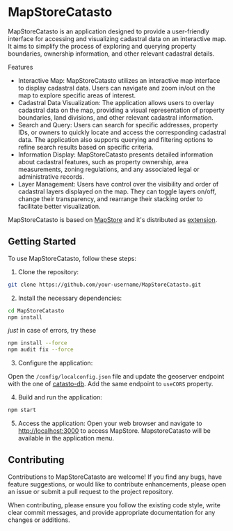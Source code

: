 # MapStoreCatasto
MapStoreCatasto is an application designed to provide a user-friendly interface for accessing and visualizing cadastral data on an interactive map. It aims to simplify the process of exploring and querying property boundaries, ownership information, and other relevant cadastral details.

Features
- Interactive Map: MapStoreCatasto utilizes an interactive map interface to display cadastral data. Users can navigate and zoom in/out on the map to explore specific areas of interest.
- Cadastral Data Visualization: The application allows users to overlay cadastral data on the map, providing a visual representation of property boundaries, land divisions, and other relevant cadastral information.
- Search and Query: Users can search for specific addresses, property IDs, or owners to quickly locate and access the corresponding cadastral data. The application also supports querying and filtering options to refine search results based on specific criteria.
- Information Display: MapStoreCatasto presents detailed information about cadastral features, such as property ownership, area measurements, zoning regulations, and any associated legal or administrative records.
- Layer Management: Users have control over the visibility and order of cadastral layers displayed on the map. They can toggle layers on/off, change their transparency, and rearrange their stacking order to facilitate better visualization.

MapStoreCatasto is based on [MapStore](https://github.com/geosolutions-it/MapStore2) and it's distributed as [extension](https://docs.mapstore.geosolutionsgroup.com/en/latest/developer-guide/extensions/).

## Getting Started
To use MapStoreCatasto, follow these steps:

1. Clone the repository:

```bash
git clone https://github.com/your-username/MapStoreCatasto.git
```

2. Install the necessary dependencies:

```bash
cd MapStoreCatasto
npm install
```

*just* in case of errors, try these

```bash
npm install --force
npm audit fix --force
```

3. Configure the application:

Open the `/config/localconfig.json` file and update the geoserver endpoint with the one of [catasto-db](https://github.com/catasto-open/catasto-db). Add the same endpoint to `useCORS` property.

4. Build and run the application:

```bash
npm start
```

5. Access the application:
Open your web browser and navigate to [http://localhost:3000](http://localhost:8081) to access MapStore. MapstoreCatasto will be available in the application menu.


## Contributing

Contributions to MapStoreCatasto are welcome! If you find any bugs, have feature suggestions, or would like to contribute enhancements, please open an issue or submit a pull request to the project repository.

When contributing, please ensure you follow the existing code style, write clear commit messages, and provide appropriate documentation for any changes or additions.
